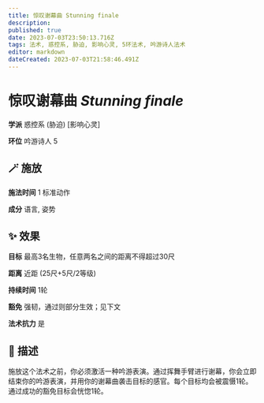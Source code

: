 ```yaml
---
title: 惊叹谢幕曲 Stunning finale
description: 
published: true
date: 2023-07-03T23:50:13.716Z
tags: 法术, 惑控系, 胁迫, 影响心灵, 5环法术, 吟游诗人法术
editor: markdown
dateCreated: 2023-07-03T21:58:46.491Z
---
```


# **惊叹谢幕曲** *Stunning finale*

**学派** 惑控系 (胁迫) \[影响心灵\] 

**环位** 吟游诗人 5

## 🪄 施放

**施法时间** 1 标准动作

**成分** 语言, 姿势

## ✨ 效果 

**目标** 最高3名生物，任意两名之间的距离不得超过30尺 

**距离** 近距 (25尺+5尺/2等级)  

**持续时间** 1轮 

**豁免** 强韧，通过则部分生效；见下文

**法术抗力** 是

## 📖 描述

施放这个法术之前，你必须激活一种吟游表演。通过挥舞手臂进行谢幕，你会立即结束你的吟游表演，并用你的谢幕曲袭击目标的感官。每个目标均会被震慑1轮。通过成功的豁免目标会恍惚1轮。
    